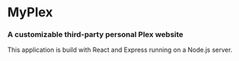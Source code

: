 # MyPlex
### A customizable third-party personal Plex website
This application is build with React and Express running on a Node.js server.